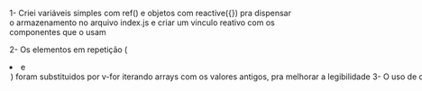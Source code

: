1- Criei variáveis simples com ref() e objetos com reactive({}) pra dispensar o armazenamento no arquivo index.js e criar um vinculo reativo com os componentes que o usam

2- Os elementos em repetição (<li> e <option>) foram substituidos por v-for iterando arrays com os valores antigos, pra melhorar a legibilidade

3- O uso de diretivas elimina grande parte do uso do arquivo index.js, porque elimina a necessidade de "listeners", por exemplo:
-identificar o clique em elementos com "v-on:click"
-identificar mudanças no elemento com "v-on:change"
-utilizar "v-for" pra renderizar elementos repetidamente e deixar o código mais legível, pode substituir elementos usado muitas vezes no código como as listas <ul> e <li> e caixas de seleção com <select> e <option> no código.

4- A propriedade "watch" adiciona reatividade nos valores alterados nos inputs, por providenciar a possibilidade de gatilhos nas mudanças de valores, como usado na alteração das imagens

5- Usar a propriedade "computed" nos dados usados nos elementos, como cores e tamanhos, providencia dados calculados dinamicamente com base em outras propriedades reativas, que poderia ser usado pra  alterar as dimensões da imagem sem deixa-la esticada (se X aumenta, Y aumenta de acordo), além de dar maior desempenho por somente usar os cálculos quando houver uma alteração nos elementos relacionados
